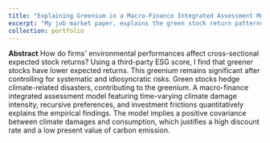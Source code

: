 ```yaml
---
title: "Explaining Greenium in a Macro-Finance Integrated Assessment Model"
excerpt: "My job market paper, explains the green stock return patterns in a production-based asset pricing model. [SSRN link here](https://papers.ssrn.com/sol3/papers.cfm?abstract_id=3854432)"
collection: portfolio
---
```


**Abstract** How do firms' environmental performances affect cross-sectional expected stock returns? Using a third-party ESG score, I find that greener stocks have lower expected returns. This greenium remains significant after controlling for systematic and idiosyncratic risks. Green stocks hedge climate-related disasters, contributing to the greenium. A macro-finance integrated assessment model featuring time-varying climate damage intensity, recursive preferences, and investment frictions quantitatively explains the empirical findings. The model implies a positive covariance between climate damages and consumption, which justifies a high discount rate and a low present value of carbon emission. 
